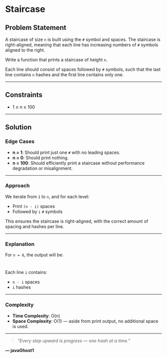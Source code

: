 # Staircase

## Problem Statement

A staircase of size `n` is built using the `#` symbol and spaces. The staircase is right-aligned, meaning that each line has increasing numbers of `#` symbols aligned to the right.

Write a function that prints a staircase of height `n`.

Each line should consist of spaces followed by `#` symbols, such that the last line contains `n` hashes and the first line contains only one.

---

## Constraints

- 1 ≤ n ≤ 100

---

## Solution

### Edge Cases

- **n = 1**: Should print just one `#` with no leading spaces.
- **n = 0**: Should print nothing.
- **n = 100**: Should efficiently print a staircase without performance degradation or misalignment.

---

### Approach

We iterate from `1` to `n`, and for each level:
- Print `(n - i)` spaces
- Followed by `i` `#` symbols

This ensures the staircase is right-aligned, with the correct amount of spacing and hashes per line.

---

### Explanation

For `n = 6`, the output will be:

 #
##

Each line `i` contains:
- `n - i` spaces
- `i` hashes

---

### Complexity

- **Time Complexity**: O(n)
- **Space Complexity**: O(1) — aside from print output, no additional space is used.

---

> *"Every step upward is progress — one hash at a time."*

**— javaGhost1**
